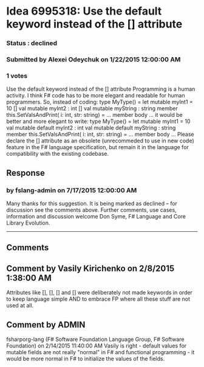 # Idea 6995318: Use the default keyword instead of the [<DefaultValue>] attribute #

### Status : declined

### Submitted by Alexei Odeychuk on 1/22/2015 12:00:00 AM

### 1 votes

Use the default keyword instead of the [<DefaultValue>] attribute
Programming is a human activity. I think F# code has to be more elegant and readable for human programmers.
So, instead of coding:
type MyType() =
let mutable myInt1 = 10
[<DefaultValue>] val mutable myInt2 : int
[<DefaultValue>] val mutable myString : string
member this.SetValsAndPrint( i: int, str: string) =
... member body ...
it would be better and more elegant to write:
type MyType() =
let mutable myInt1 = 10
val mutable default myInt2 : int
val mutable default myString : string
member this.SetValsAndPrint( i: int, str: string) =
... member body ...
Please declare the [<DefaultValue>] attribute as an obsolete (unrecommeded to use in new code) feature in the F# language specification, but remain it in the language for compatibility with the existing codebase.



## Response 
### by fslang-admin on 7/17/2015 12:00:00 AM

Many thanks for this suggestion. It is being marked as declined – for discussion see the comments above.
Further comments, use cases, information and discussion welcome
Don Syme, F# Language and Core Library Evolution.

------------------------
## Comments


## Comment by Vasily Kirichenko on 2/8/2015 1:38:00 AM
Attributes like [<DefaultValue>], [<Sealed>], [<AbstractClass>] and [<VolatileField>] were deliberately not made keywords in order to keep language simple AND to embrace FP where all these stuff are not used at all.


## Comment by ADMIN
fsharporg-lang (F# Software Foundation Language Group, F# Software Foundation) on 2/14/2015 11:40:00 AM
Vasily is right - default values for mutable fields are not really "normal" in F# and functional programming - it would be more normal in F# to initialize the values of the fields.

